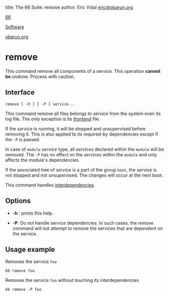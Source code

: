 title: The 66 Suite: remove
author: Eric Vidal <eric@obarun.org>

[66](index.html)

[Software](https://web.obarun.org/software)

[obarun.org](https://web.obarun.org)

# remove

This command remove all components of a service. This operation **cannot be** undone. Process with caution.

## Interface

```
remove [ -h ] [ -P ] service...
```

This command remove all files belongs to *service* from the system even its log file. The only exception is its [frontend](66-frontend.html) file.

If the *service* is running, it will be stopped and unsupervised before removing it. This is also applied to its required-by dependencies except if the `-P` is passed.

In case of `module` *service* type, all *services* declared within the `module` will be removed. The `-P` has no effect on the *services* within the `module` and only affects the module's dependencies.

If the associated tree of *service* is a part of the group `boot`, the service is not stopped and not unsupervised. The changes will occur at the next boot.

This command handles [interdependencies](66.html#handling-dependencies).

## Options

- **-h** : prints this help.

- **-P**: Do not handle service dependencies. In such cases, the *remove* command will not attempt to remove the services that are dependent on the service.

## Usage example

Removes the service `foo`

```
66 remove foo
```

Removes the service `foo` without touching its interdependencies

```
66 remove -P foo
```